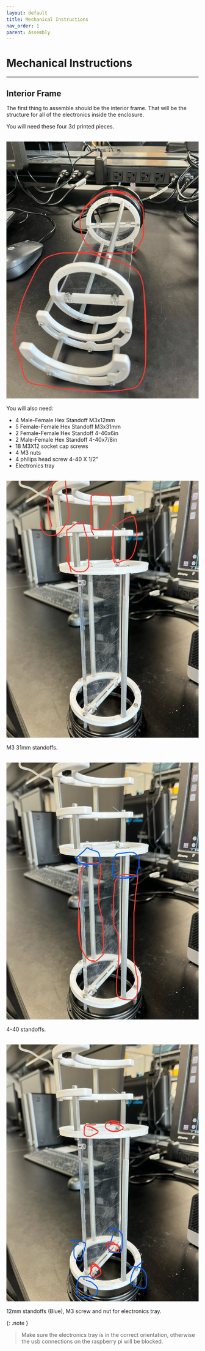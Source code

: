 ```yaml
---
layout: default
title: Mechanical Instructions
nav_order: 1
parent: Assembly
---
```


# Mechanical Instructions

---

## Interior Frame

The first thing to assemble should be the interior frame. That will be the structure for all of the electronics inside the enclosure.

You will need these four 3d printed pieces.

\
![](../../assets/images/3d_printed_internal_frame.jpg)


You will also need:
- 4 Male-Female Hex Standoff M3x12mm
- 5 Female-Female Hex Standoff M3x31mm
- 2 Female-Female Hex Standoff 4-40x6in
- 2 Male-Female Hex Standoff 4-40x7/8in 
- 18 M3X12 socket cap screws
- 4 M3 nuts
- 4 philips head screw 4-40 X 1/2" 
- Electronics tray

\
![](../../assets/images/31mm_m3_standoff.jpg)

M3 31mm standoffs.

\
![](../../assets/images/4-40_standoffs.jpg)

4-40 standoffs.

\
![](../../assets/images/12mm_standoff_elec_tray.jpg)

12mm standoffs (Blue), M3 screw and nut for electronics tray.

{: .note }
> Make sure the electronics tray is in the correct orientation, otherwise the usb connections on the raspberry pi will be blocked.

